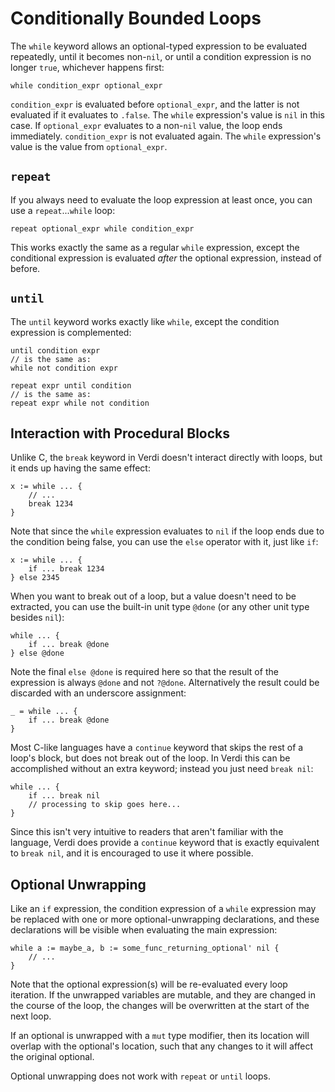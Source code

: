 # Conditionally Bounded Loops
The `while` keyword allows an optional-typed expression to be evaluated repeatedly, until it becomes non-`nil`, or until a condition expression is no longer `true`, whichever happens first:
```verdi
while condition_expr optional_expr
```
`condition_expr` is evaluated before `optional_expr`, and the latter is not evaluated if it evaluates to `.false`.  The `while` expression's value is `nil` in this case.
If `optional_expr` evaluates to a non-`nil` value, the loop ends immediately. `condition_expr` is not evaluated again.  The `while` expression's value is the value from `optional_expr`.  

## `repeat`
If you always need to evaluate the loop expression at least once, you can use a `repeat`...`while` loop:
```verdi
repeat optional_expr while condition_expr
```
This works exactly the same as a regular `while` expression, except the conditional expression is evaluated _after_ the optional expression, instead of before.

## `until`
The `until` keyword works exactly like `while`, except the condition expression is complemented:
```verdi
until condition expr
// is the same as:
while not condition expr

repeat expr until condition
// is the same as:
repeat expr while not condition
```

## Interaction with Procedural Blocks
Unlike C, the `break` keyword in Verdi doesn't interact directly with loops, but it ends up having the same effect:
```verdi
x := while ... {
    // ...
    break 1234
}
```
Note that since the `while` expression evaluates to `nil` if the loop ends due to the condition being false, you can use the `else` operator with it, just like `if`:
```verdi
x := while ... {
    if ... break 1234
} else 2345
```
When you want to break out of a loop, but a value doesn't need to be extracted, you can use the built-in unit type `@done` (or any other unit type besides `nil`):
```verdi
while ... {
    if ... break @done
} else @done
```
Note the final `else @done` is required here so that the result of the expression is always `@done` and not `?@done`.  Alternatively the result could be discarded with an underscore assignment:
```verdi
_ = while ... {
    if ... break @done
}
```
Most C-like languages have a `continue` keyword that skips the rest of a loop's block, but does not break out of the loop.  In Verdi this can be accomplished without an extra keyword; instead you just need `break nil`:
```verdi
while ... {
    if ... break nil
    // processing to skip goes here...
}
```
Since this isn't very intuitive to readers that aren't familiar with the language, Verdi does provide a `continue` keyword that is exactly equivalent to `break nil`, and it is encouraged to use it where possible.

## Optional Unwrapping
Like an `if` expression, the condition expression of a `while` expression may be replaced with one or more optional-unwrapping declarations, and these declarations will be visible when evaluating the main expression:
```verdi
while a := maybe_a, b := some_func_returning_optional' nil {
    // ...
}
```
Note that the optional expression(s) will be re-evaluated every loop iteration.  If the unwrapped variables are mutable, and they are changed in the course of the loop, the changes will be overwritten at the start of the next loop.

If an optional is unwrapped with a `mut` type modifier, then its location will overlap with the optional's location, such that any changes to it will affect the original optional.

Optional unwrapping does not work with `repeat` or `until` loops.
